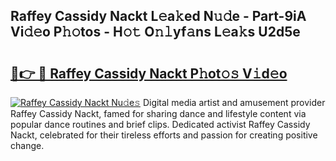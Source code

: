 ## Raffey Cassidy Nackt L𝚎a𝚔ed N𝚞𝚍e - Part-9iA Vi𝚍𝚎o P𝚑𝚘tos - H𝚘𝚝 O𝚗𝚕yf𝚊ns L𝚎a𝚔s U2d5e

# <h2><a href="http://kf6boo.oniu.top/?m=Raffey+Cassidy+Nackt">🔗👉 🔴 Raffey Cassidy Nackt P𝚑ot𝚘𝚜 V𝚒d𝚎o</a></h2>

[![Raffey Cassidy Nackt Nu𝚍e𝚜](https://i.imgur.com/0qMVB7G.gif)](http://kf6boo.oniu.top/?m=Raffey+Cassidy+Nackt)
Digital media artist and amusement provider Raffey Cassidy Nackt, famed for sharing dance and lifestyle content via popular dance routines and brief clips. Dedicated activist Raffey Cassidy Nackt, celebrated for their tireless efforts and passion for creating positive change.  
